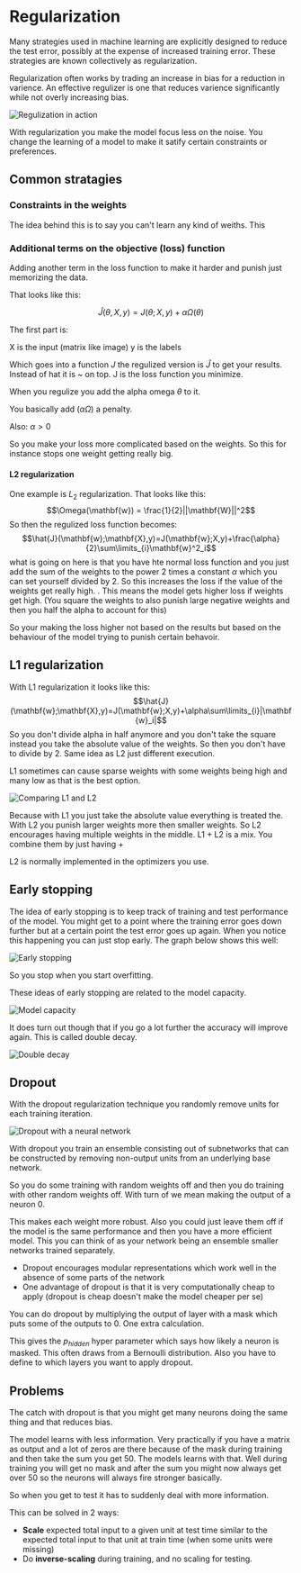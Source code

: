 # Regularization 

Many strategies used in machine learning are explicitly designed to reduce the test error, possibly at the expense of increased training error. These strategies are known collectively as regularization.

Regularization often works by trading an increase in bias for a reduction in varience. An effective regulizer is one that reduces varience significantly while not overly increasing bias. 

![Regulization in action](images/Pasted%20image%2020220611134419.png)

With regularization you make the model focus less on the noise. You change the learning of a model to make it satify certain constraints or preferences. 

## Common stratagies 

### Constraints in the weights 
The idea behind this is to say you can't learn any kind of weiths. This

### Additional terms on the objective (loss) function
Adding another term in the loss function to make it harder and punish just memorizing the data. 

That looks like this: 

$$\hat{J}(\theta,X, y)=J(\theta;X,y) + \alpha\Omega(\theta)$$

The first part is:

X is the input (matrix like image)
y is the labels 

Which goes into a function $J$ the regulized version is $\hat{J}$  to get your results. Instead of hat it is ~ on top.  J is the loss function you minimize.

When you regulize you add the alpha omega $\theta$ to it. 

You basically add ($\alpha\Omega$) a penalty. 

Also: $\alpha \gt 0$ 

So you make your loss more complicated based on the weights. So this for instance stops one weight getting really big. 

#### L2 regularization
One example is $L_{2}$ regularization. That looks like this: 
$$\Omega(\mathbf{w}) = \frac{1}{2}||\mathbf{W}||^2$$
So then the regulized loss function becomes:
$$\hat{J}(\mathbf{w};\mathbf{X},y)=J(\mathbf{w};X,y)+\frac{\alpha}{2}\sum\limits_{i}\mathbf{w}^2_i$$
what is going on here is that you have hte normal loss function and you just add the sum of the weights to the power 2 times a constant $\alpha$ which you can set yourself divided by 2. So this increases the loss if the value of the weights get really high. . This means the model gets higher loss if weights get high. (You square the weights to also punish large negative weights and then you half the alpha to account for this)

So your making the loss higher not based on the results but based on the behaviour of the model trying to punish certain behavoir. 


## L1 regularization

With L1 regularization it looks like this:  $$\hat{J}(\mathbf{w};\mathbf{X},y)=J(\mathbf{w};X,y)+\alpha\sum\limits_{i}|\mathbf{w}_i|$$
So you don't divide alpha in half anymore and you don't take the square instead you take the absolute value of the weights. So then you don't have to divide by 2. Same idea as L2 just different execution. 

L1 sometimes can cause sparse weights with some weights being high and many low as that is the best option.

![Comparing L1 and L2](images/Pasted%20image%2020220611141630.png)

Because with L1 you just take the absolute value everything is treated the. With L2 you punish larger weights more then smaller weights. So L2 encourages  having multiple weights in the middle. L1 + L2 is a mix. You combine them by just having +

L2 is normally implemented in the optimizers you use. 


## Early stopping 

The idea of early stopping is to keep track of training and test performance of the model. You might get to a point where the training error goes down further but at a certain point the test error goes up again. When you notice this happening you can just stop early. The graph below shows this well:

![Early stopping](images/Pasted%20image%2020220611142235.png)

So you stop when you start overfitting. 

These ideas of early stopping are related to the model capacity.

![Model capacity](images/Pasted%20image%2020220611142537.png)

It does turn out though that if you go a lot further the accuracy will improve again. This is called double decay. 

![Double decay](images/Pasted%20image%2020220611144328.png)

## Dropout

With the dropout regularization technique you randomly remove units for each training iteration. 

![Dropout with a neural network](images/Pasted%20image%2020220611145438.png)

With dropout you train an ensemble consisting out of subnetworks that can be constructed by removing non-output units from an underlying base network.

So you do some training with random weights off and then you do training with other random weights off. With turn of we mean making the output of a neuron 0. 

This makes each weight more robust. Also you could just leave them off if the model is the same performance and then you have a more efficient model. This you can think of as your network being an ensemble smaller networks trained separately.

- Dropout encourages modular representations which work well in the absence of some parts of the network
- One advantage of dropout is that it is very computationally cheap to apply (dropout is cheap doesn't make the model cheaper per se)

You can do dropout by multiplying the output of layer with a mask which puts some of the outputs to 0. One extra calculation. 

This gives the $p_{hidden}$ hyper parameter which says how likely a neuron is masked. This often draws from a Bernoulli distribution. Also you have to define to which layers you want to apply dropout. 

## Problems

The catch with dropout is that you might get many neurons doing the same thing and that reduces bias. 

The model learns with less information. Very practically if you have a matrix as output and a lot of zeros are there because of the mask during training and then take the sum you get 50. The models learns with that. Well during training you will get no mask and after the sum you might now always get over 50 so the neurons will always fire stronger basically. 

So when you get to test it has to suddenly deal with more information.

This can be solved in 2 ways:

- **Scale** expected total input to a given unit at test time similar to the expected total input to that unit at train time (when some units were missing)
- Do **inverse-scaling** during training, and no scaling for testing. 

